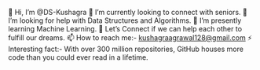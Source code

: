 👋 Hi, I’m @DS-Kushagra
👯 I’m currently looking to connect with seniors.
🤝 I’m looking for help with Data Structures and Algorithms.
🌱 I’m presently learning Machine Learning.
💬 Let’s Connect if we can help each other to fulfill our dreams.
📫 How to reach me:- kushagraagrawal128@gmail.com
⚡ Interesting fact:- With over 300 million repositories, GitHub houses more code than you could ever read in a lifetime.

<!---
DS-Kushagra/DS-Kushagra is a ✨ special ✨ repository because its `README.md` (this file) appears on your GitHub profile.
You can click the Preview link to take a look at your changes.
--->
